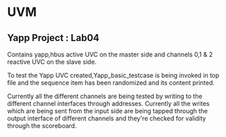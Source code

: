 # UVM

Yapp Project : Lab04
---------------------
Contains yapp,hbus active UVC on the master side and channels 0,1 & 2 reactive UVC on the slave side.

To test the Yapp UVC created,Yapp_basic_testcase is being invoked in top file and the sequence item 
has been randomized and its content printed. 

Currently all the different channels are being tested by writing to the different channel interfaces 
through addresses. Currently all the writes which are being sent from the input side are being tapped 
through the output interface of different channels and they're checked for validity through the scoreboard.
